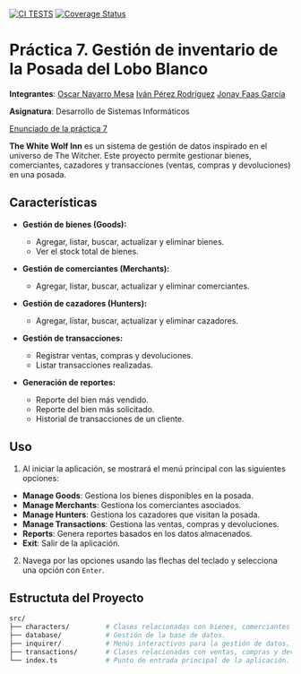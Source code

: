 [![CI TESTS](https://github.com/ULL-ESIT-INF-DSI-2425/prct07-witcher-datamodel-groupj/actions/workflows/ci.yml/badge.svg)](https://github.com/ULL-ESIT-INF-DSI-2425/prct07-witcher-datamodel-groupj/actions/workflows/ci.yml)
[![Coverage Status](https://coveralls.io/repos/github/ULL-ESIT-INF-DSI-2425/prct07-witcher-datamodel-groupj/badge.svg?branch=main)](https://coveralls.io/github/ULL-ESIT-INF-DSI-2425/prct07-witcher-datamodel-groupj?branch=main)

# Práctica 7. Gestión de inventario de la Posada del Lobo Blanco

**Integrantes**: 
[Oscar Navarro Mesa](https://github.com/oscarnavaarro, "Enlace GitHub")
[Iván Pérez Rodríguez](https://github.com/Ivanperez03, "Enlace GitHub")
[Jonay Faas García](https://github.com/mag4no10, "Enlace GitHub")

**Asignatura**: Desarrollo de Sistemas Informáticos

[Enunciado de la práctica 7](https://ull-esit-inf-dsi-2425.github.io/prct07-witcher-dataModel/)

**The White Wolf Inn** es un sistema de gestión de datos inspirado en el universo de The Witcher.
Este proyecto permite gestionar bienes, comerciantes, cazadores y transacciones (ventas, compras y devoluciones) en una posada.

## Características
- **Gestión de bienes (Goods):**
  - Agregar, listar, buscar, actualizar y eliminar bienes.
  - Ver el stock total de bienes.

- **Gestión de comerciantes (Merchants):**
  - Agregar, listar, buscar, actualizar y eliminar comerciantes.

- **Gestión de cazadores (Hunters):**
  - Agregar, listar, buscar, actualizar y eliminar cazadores.

- **Gestión de transacciones:**
  - Registrar ventas, compras y devoluciones.
  - Listar transacciones realizadas.

- **Generación de reportes:**
  - Reporte del bien más vendido.
  - Reporte del bien más solicitado.
  - Historial de transacciones de un cliente.

## Uso
1. Al iniciar la aplicación, se mostrará el menú principal con las siguientes opciones:
  - **Manage Goods**: Gestiona los bienes disponibles en la posada.
  - **Manage Merchants**: Gestiona los comerciantes asociados.
  - **Manage Hunters**: Gestiona los cazadores que visitan la posada.
  - **Manage Transactions**: Gestiona las ventas, compras y devoluciones.
  - **Reports**: Genera reportes basados en los datos almacenados.
  - **Exit**: Salir de la aplicación.
2. Navega por las opciones usando las flechas del teclado y selecciona una opción con `Enter`.

## Estructuta del Proyecto
```bash
src/
├── characters/         # Clases relacionadas con bienes, comerciantes y cazadores.
├── database/           # Gestión de la base de datos.
├── inquirer/           # Menús interactivos para la gestión de datos.
├── transactions/       # Clases relacionadas con ventas, compras y devoluciones.
└── index.ts            # Punto de entrada principal de la aplicación.
```
